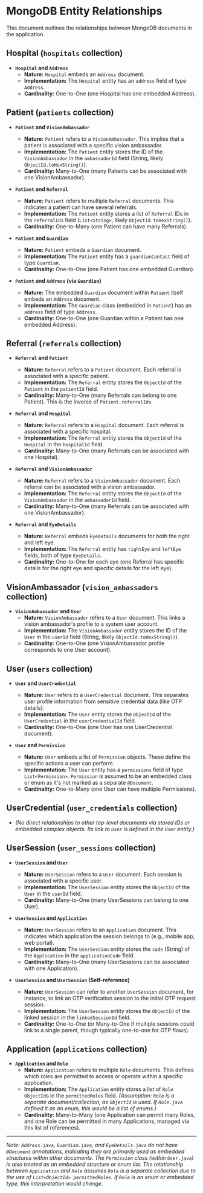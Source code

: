 # MongoDB Entity Relationships

This document outlines the relationships between MongoDB documents in the application.

## Hospital (`hospitals` collection)

-   **`Hospital` and `Address`**
    -   **Nature:** `Hospital` embeds an `Address` document.
    -   **Implementation:** The `Hospital` entity has an `address` field of type `Address`.
    -   **Cardinality:** One-to-One (one Hospital has one embedded Address).

## Patient (`patients` collection)

-   **`Patient` and `VisionAmbassador`**
    -   **Nature:** `Patient` refers to a `VisionAmbassador`. This implies that a patient is associated with a specific vision ambassador.
    -   **Implementation:** The `Patient` entity stores the ID of the `VisionAmbassador` in the `ambassadorId` field (String, likely `ObjectId.toHexString()`).
    -   **Cardinality:** Many-to-One (many Patients can be associated with one VisionAmbassador).

-   **`Patient` and `Referral`**
    -   **Nature:** `Patient` refers to multiple `Referral` documents. This indicates a patient can have several referrals.
    -   **Implementation:** The `Patient` entity stores a list of `Referral` IDs in the `referralIds` field (`List<String>`, likely `ObjectId.toHexString()`).
    -   **Cardinality:** One-to-Many (one Patient can have many Referrals).

-   **`Patient` and `Guardian`**
    -   **Nature:** `Patient` embeds a `Guardian` document.
    -   **Implementation:** The `Patient` entity has a `guardianContact` field of type `Guardian`.
    -   **Cardinality:** One-to-One (one Patient has one embedded Guardian).

-   **`Patient` and `Address` (via `Guardian`)**
    -   **Nature:** The embedded `Guardian` document within `Patient` itself embeds an `Address` document.
    -   **Implementation:** The `Guardian` class (embedded in `Patient`) has an `address` field of type `Address`.
    -   **Cardinality:** One-to-One (one Guardian within a Patient has one embedded Address).

## Referral (`referrals` collection)

-   **`Referral` and `Patient`**
    -   **Nature:** `Referral` refers to a `Patient` document. Each referral is associated with a specific patient.
    -   **Implementation:** The `Referral` entity stores the `ObjectId` of the `Patient` in the `patientId` field.
    -   **Cardinality:** Many-to-One (many Referrals can belong to one Patient). This is the inverse of `Patient.referralIds`.

-   **`Referral` and `Hospital`**
    -   **Nature:** `Referral` refers to a `Hospital` document. Each referral is associated with a specific hospital.
    -   **Implementation:** The `Referral` entity stores the `ObjectId` of the `Hospital` in the `hospitalId` field.
    -   **Cardinality:** Many-to-One (many Referrals can be associated with one Hospital).

-   **`Referral` and `VisionAmbassador`**
    -   **Nature:** `Referral` refers to a `VisionAmbassador` document. Each referral can be associated with a vision ambassador.
    -   **Implementation:** The `Referral` entity stores the `ObjectId` of the `VisionAmbassador` in the `ambassadorId` field.
    -   **Cardinality:** Many-to-One (many Referrals can be associated with one VisionAmbassador).

-   **`Referral` and `EyeDetails`**
    -   **Nature:** `Referral` embeds `EyeDetails` documents for both the right and left eye.
    -   **Implementation:** The `Referral` entity has `rightEye` and `leftEye` fields, both of type `EyeDetails`.
    -   **Cardinality:** One-to-One for each eye (one Referral has specific details for the right eye and specific details for the left eye).

## VisionAmbassador (`vision_ambassadors` collection)

-   **`VisionAmbassador` and `User`**
    -   **Nature:** `VisionAmbassador` refers to a `User` document. This links a vision ambassador's profile to a system user account.
    -   **Implementation:** The `VisionAmbassador` entity stores the ID of the `User` in the `userId` field (String, likely `ObjectId.toHexString()`).
    -   **Cardinality:** One-to-One (one VisionAmbassador profile corresponds to one User account).

## User (`users` collection)

-   **`User` and `UserCredential`**
    -   **Nature:** `User` refers to a `UserCredential` document. This separates user profile information from sensitive credential data (like OTP details).
    -   **Implementation:** The `User` entity stores the `ObjectId` of the `UserCredential` in the `userCredentialId` field.
    -   **Cardinality:** One-to-One (one User has one UserCredential document).

-   **`User` and `Permission`**
    -   **Nature:** `User` embeds a list of `Permission` objects. These define the specific actions a user can perform.
    -   **Implementation:** The `User` entity has a `permissions` field of type `List<Permission>`. `Permission` is assumed to be an embedded class or enum as it's not marked as a separate `@Document`.
    -   **Cardinality:** One-to-Many (one User can have multiple Permissions).

## UserCredential (`user_credentials` collection)
-   *(No direct relationships to other top-level documents via stored IDs or embedded complex objects. Its link to `User` is defined in the `User` entity.)*

## UserSession (`user_sessions` collection)

-   **`UserSession` and `User`**
    -   **Nature:** `UserSession` refers to a `User` document. Each session is associated with a specific user.
    -   **Implementation:** The `UserSession` entity stores the `ObjectId` of the `User` in the `userId` field.
    -   **Cardinality:** Many-to-One (many UserSessions can belong to one User).

-   **`UserSession` and `Application`**
    -   **Nature:** `UserSession` refers to an `Application` document. This indicates which application the session belongs to (e.g., mobile app, web portal).
    -   **Implementation:** The `UserSession` entity stores the `code` (String) of the `Application` in the `applicationCode` field.
    -   **Cardinality:** Many-to-One (many UserSessions can be associated with one Application).

-   **`UserSession` and `UserSession` (Self-reference)**
    -   **Nature:** `UserSession` can refer to another `UserSession` document, for instance, to link an OTP verification session to the initial OTP request session.
    -   **Implementation:** The `UserSession` entity stores the `ObjectId` of the linked session in the `linkedSessionId` field.
    -   **Cardinality:** One-to-One (or Many-to-One if multiple sessions could link to a single parent, though typically one-to-one for OTP flows).

## Application (`applications` collection)

-   **`Application` and `Role`**
    -   **Nature:** `Application` refers to multiple `Role` documents. This defines which roles are permitted to access or operate within a specific application.
    -   **Implementation:** The `Application` entity stores a list of `Role` `ObjectId`s in the `permittedRoles` field. *(Assumption: `Role` is a separate document/collection, as `ObjectId` is used. If `Role.java` defined it as an enum, this would be a list of enums.)*
    -   **Cardinality:** Many-to-Many (one Application can permit many Roles, and one Role can be permitted in many Applications, managed via this list of references).

---

*Note: `Address.java`, `Guardian.java`, and `EyeDetails.java` do not have `@Document` annotations, indicating they are primarily used as embedded structures within other documents.*
*The `Permission` class (within `User.java`) is also treated as an embedded structure or enum list.*
*The relationship between `Application` and `Role` assumes `Role` is a separate collection due to the use of `List<ObjectId> permittedRoles`. If `Role` is an enum or embedded type, this interpretation would change.*
